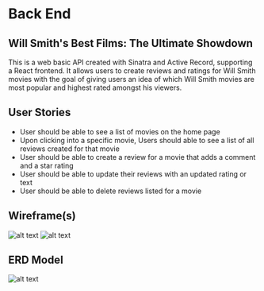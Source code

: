 # Back End
## Will Smith's Best Films: The Ultimate Showdown

This is a web basic API created with Sinatra and Active Record, supporting a React frontend. It allows users to create reviews and ratings for Will Smith movies with the goal of giving users an idea of which Will Smith movies are most popular and highest rated amongst his viewers.

## User Stories

- User should be able to see a list of movies on the home page
- Upon clicking into a specific movie, Users should able to see a list of all reviews created for that movie
- User should be able to create a review for a movie that adds a comment and a star rating
- User should be able to update their reviews with an updated rating or text
- User should be able to delete reviews listed for a movie

## Wireframe(s)

![alt text](https://user-images.githubusercontent.com/43020545/164034829-8a899eb0-d8ea-4e1c-8961-785a192818ec.PNG)
![alt text](https://user-images.githubusercontent.com/43020545/164034840-f05f6cc1-35fa-4ca1-aa2c-0faf9fa2bbc3.PNG)

## ERD Model
![alt text](https://user-images.githubusercontent.com/43020545/164262010-1e62b1f5-fd24-4bb6-8ec0-4bf149c0a8ec.png)


